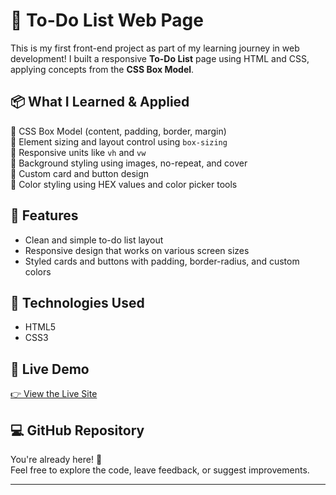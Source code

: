 # 📝 To-Do List Web Page

This is my first front-end project as part of my learning journey in web development! I built a responsive **To-Do List** page using HTML and CSS, applying concepts from the **CSS Box Model**.

## 📦 What I Learned & Applied
🔹 CSS Box Model (content, padding, border, margin)  
🔹 Element sizing and layout control using `box-sizing`  
🔹 Responsive units like `vh` and `vw`  
🔹 Background styling using images, no-repeat, and cover  
🔹 Custom card and button design  
🔹 Color styling using HEX values and color picker tools

## 🎯 Features
- Clean and simple to-do list layout
- Responsive design that works on various screen sizes
- Styled cards and buttons with padding, border-radius, and custom colors

## 🧰 Technologies Used
- HTML5
- CSS3

## 🔗 Live Demo
[👉 View the Live Site](todosouravkumar.ccbp.tech)

## 💻 GitHub Repository
You're already here! 🎉  
Feel free to explore the code, leave feedback, or suggest improvements.

---

